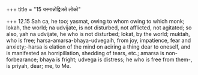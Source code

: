 +++
title = "15 यस्मान्नोद्विजते लोको"

+++
12.15 Sah ca, he too; yasmat, owing to whom owing to which monk; lokah,
the world; na udvijate, is not disturbed, not afflicted, not agitated;
so also, yah na udvijate, he who is not disturbed; lokat, by the world;
muktah, who is free; harsa-amarsa-bhaya-udvegaih, from joy, impatience,
fear and anxiety;-harsa is elation of the mind on aciring a thing dear
to oneself, and is manifested as horripillation, shedding of tears,
etc.; amarsa is non-forbearance; bhaya is fright; udvega is distress; he
who is free from them-, is priyah, dear; me, to Me.
